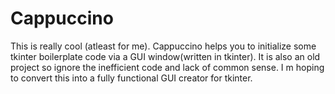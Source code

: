 # Cappuccino
This is really cool (atleast for me). Cappuccino helps you to initialize some tkinter boilerplate code via a GUI window(written in tkinter). It is also an old project so ignore the inefficient code and lack of common sense.
I m hoping to convert this into a fully functional GUI creator for tkinter.
